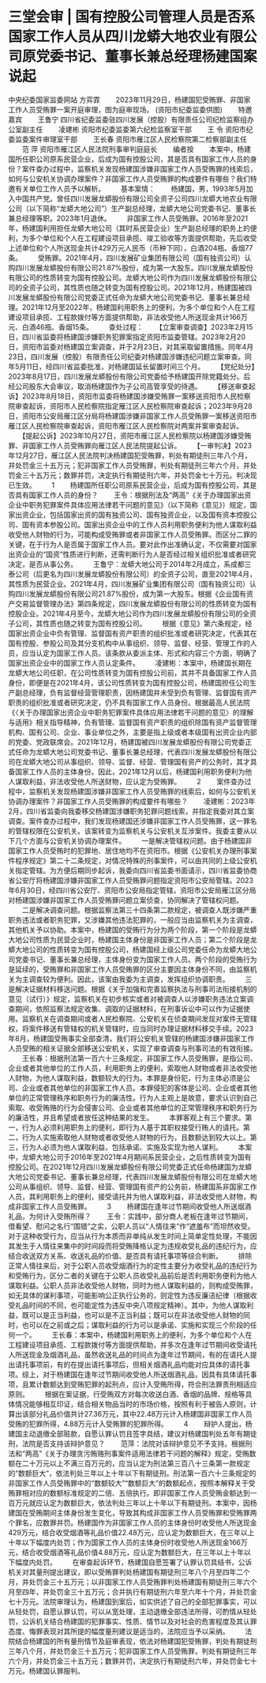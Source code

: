 # 三堂会审 | 国有控股公司管理人员是否系国家工作人员从四川龙蟒大地农业有限公司原党委书记、董事长兼总经理杨建国案说起

中央纪委国家监委网站 方弈霏
　　2023年11月29日，杨建国犯受贿罪、非国家工作人员受贿罪一案开庭审理，图为庭审现场。 (资阳市纪委监委供图)
　　特邀嘉宾
　　王鲁宁 四川省纪委监委驻四川发展（控股）有限责任公司纪检监察组办公室副主任
　　凌建彬 资阳市纪委监委第六纪检监察室干部
　　王 令 资阳市纪委监委案件审理室干部
　　王长春 资阳市雁江区人民检察院第二检察部副主任
　　范 萍 资阳市雁江区人民法院刑事审判庭庭长
　　编者按
　　本案中，杨建国所任职公司原系民营企业，后成为国有控股公司，其是否具有国家工作人员的身份？案件查办过程中，监察机关发现杨建国涉嫌非国家工作人员受贿罪的线索后，如何与公安机关协调办理案件？非国家工作人员受贿罪的构成要件有哪些？我们特邀有关单位工作人员予以解析。
　　基本案情：
　　杨建国，男，1993年5月加入中国共产党。曾任四川发展龙蟒股份有限公司全资子公司四川龙蟒大地农业有限公司（以下简称“龙蟒大地公司”）生产副总经理，龙蟒大地公司党委书记、董事长兼总经理等职。2023年1月退休。
　　非国家工作人员受贿罪。2016年至2021年，杨建国利用担任龙蟒大地公司（其时系民营企业）生产副总经理的职务上的便利，为多个单位和个人在工程建设项目承揽、竣工验收等方面提供帮助，先后收受上述单位和个人所送现金共计429万元人民币（币种下同），白酒204瓶、香烟77条。
　　受贿罪。2021年4月，四川发展矿业集团有限公司（国有独资公司）认购四川发展龙蟒股份有限公司21.87%股份，成为第一大股东。四川发展龙蟒股份有限公司的性质转变为国有控股公司。龙蟒大地公司作为四川发展龙蟒股份有限公司的全资子公司，其性质也随之转变为国有控股公司。2021年12月，杨建国被四川发展龙蟒股份有限公司党委正式任命为龙蟒大地公司党委书记、董事长兼总经理。2021年12月至2022年，杨建国利用职务上的便利，为多个单位和个人在工程建设项目承揽、工程款拨付等方面提供帮助，非法收受他人所送现金共计166万元、白酒46瓶、香烟15条。
　　查处过程：
　　【立案审查调查】2023年2月15日，四川省监委将杨建国涉嫌职务犯罪案指定资阳市监委管辖。2023年2月20日，资阳市监委对杨建国立案调查，并于2月23日，对其采取留置措施。同年4月23日，四川发展（控股）有限责任公司纪委对杨建国涉嫌违纪问题立案审查。同年5月11日，经四川省监委批准，对杨建国延长留置时间三个月。
　　【党纪处分】2023年8月17日，四川发展龙蟒股份有限公司党委给予杨建国开除党籍处分。后经公司股东大会审议，取消杨建国作为子公司高管享受的待遇。
　　【移送审查起诉】2023年8月18日，资阳市监委将杨建国涉嫌受贿罪一案移送资阳市人民检察院审查起诉，资阳市人民检察院指定雁江区人民检察院审查起诉；2023年9月28日，资阳市公安局雁江区分局将杨建国涉嫌非国家工作人员受贿罪一案移送资阳市雁江区人民检察院审查起诉，资阳市雁江区人民检察院对两案并案审查起诉。
　　【提起公诉】2023年10月27日，资阳市雁江区人民检察院以杨建国涉嫌受贿罪、非国家工作人员受贿罪向雁江区人民法院提起公诉。
　　【一审判决】2023年12月27日，雁江区人民法院判决杨建国犯受贿罪，判处有期徒刑三年八个月，并处罚金三十五万元；犯非国家工作人员受贿罪，判处有期徒刑三年六个月，并处罚金三十五万元；数罪并罚，决定执行有期徒刑六年，并处罚金七十万元。判决现已生效。
　　1
　　杨建国所任职公司原系民营企业，后成为国有控股公司，其是否具有国家工作人员的身份？
　　王令：根据刑法及“两高”《关于办理国家出资企业中职务犯罪案件具体应用法律若干问题的意见》（以下简称《意见》）规定，国家出资企业，包括国家出资的国有独资公司、国有独资企业，以及国有资本控股公司、国有资本参股公司。国家出资企业中的工作人员利用职务便利为他人谋取利益收受他人财物的行为，可能构成受贿罪或者非国家工作人员受贿罪。而区分二罪的关键，在于行为人是否属于国家工作人员。要对此作出准确认定，不仅需要对国家出资企业的“国资”性质进行判断，还需判断行为人是否经过相关组织批准或者研究决定，是否从事公务。
　　王鲁宁：龙蟒大地公司于2014年2月成立，系成都三泰公司（后更名为四川发展龙蟒股份有限公司）的全资子公司，直至2021年4月，其性质为民营企业。2021年4月，四川发展矿业集团有限公司（国有独资公司）认购四川发展龙蟒股份有限公司21.87%股份，成为第一大股东。根据《企业国有资产交易监督管理办法》第四条规定，四川发展龙蟒股份有限公司的性质转变为国有控股企业。2021年4月至今，龙蟒大地公司作为四川发展龙蟒股份有限公司的全资子公司，其性质也随之转变为国有控股公司。
　　根据《意见》第六条规定，经国家出资企业中负有管理、监督国有资产职责的组织批准或者研究决定，代表其在国有控股、参股公司及其分支机构中从事组织、领导、监督、经营、管理工作的人员，应当认定为国家工作人员。该条款从委派主体、形式和内容三个方面，明确了国家出资企业中的国家工作人员认定条件。
　　凌建彬：本案中，杨建国长期在龙蟒大地公司任职，在公司性质转变为国有控股公司前，其并不具备国家工作人员身份，即便是在2021年4月，该公司性质转变为国有控股公司，杨建国担任公司生产副总经理，负有监督经营管理职责，因杨建国并未受到负有管理、监督国有资产职责的组织批准或者研究决定，仍不具有国家工作人员身份。根据最高人民法院《〈关于办理国家出资企业中职务犯罪案件具体应用法律若干问题的意见〉的理解与适用》相关指导精神，负有管理、监督国有资产职责的组织除国有资产监督管理机构、国有公司、企业、事业单位之外，主要是指上级或者本级国有出资企业内部的党委、党政联席会。2021年12月，杨建国被四川发展龙蟒股份有限公司党委正式任命为龙蟒大地公司党委书记、董事长兼总经理，代表四川发展龙蟒股份有限公司在龙蟒大地公司从事组织、领导、监督、经营、管理国有资产的公务时，其才具备国家工作人员的主体身份。因此，2021年12月以后，杨建国利用职务便利为他人谋取利益，非法收受他人所送财物，应认定为受贿罪。
　　2
　　案件查办过程中，监察机关发现杨建国涉嫌非国家工作人员受贿罪的线索后，如何与公安机关协调办理案件？非国家工作人员受贿罪的构成要件有哪些？
　　凌建彬：2023年2月，四川省监委向我委移交杨建国涉嫌职务犯罪问题线索，并指定我委对其立案调查。案件查办过程中，我们发现杨建国还涉嫌非国家工作人员受贿罪，这一罪名的管辖权限在公安机关。该案转变为监察机关与公安机关互涉案件。我委主要从以下几个方面与公安机关协调办理案件。
　　一是解决管辖权问题。由于杨建国非国家工作人员受贿时的犯罪地、居住地均不在资阳市。根据《公安机关办理刑事案件程序规定》第二十二条规定，对情况特殊的刑事案件，可以由共同的上级公安机关指定管辖。为方便后期同步起诉，我委向四川省监委书面请示，四川省监委协商省公安厅将杨建国涉嫌非国家工作人员受贿罪问题指定资阳市公安局管辖。2023年6月30日，经四川省公安厅、资阳市公安局指定管辖，资阳市公安局雁江区分局对杨建国涉嫌非国家工作人员受贿罪问题立案侦查，协同解决了管辖权问题。
　　二是解决调查问题。根据监察法第三十四条第二款规定，被调查人既涉嫌严重职务违法或者职务犯罪，又涉嫌其他违法犯罪的，一般应当由监察机关为主调查，其他机关予以协助。本案中，杨建国的受贿行为分为两个阶段，第一个阶段是龙蟒大地公司性质为民营企业时，杨建国主体身份是非国家工作人员；第二个阶段是龙蟒大地公司的性质转变为国有控股公司，杨建国经上级公司党委任命为龙蟒大地公司党委书记、董事长兼总经理，主体身份变为国家工作人员。两个阶段的受贿行为是延续的，受贿罪和非国家工作人员受贿罪的区分主要因主体身份不同，由监察机关为主调查较为便利。因此，该案由我委为主调查，发挥组织协调职责。
　　三是解决证据材料移送问题。根据《关于加强和完善监察执法与刑事司法衔接机制的意见（试行）》规定，监察机关在初步核实或者对被调查人以涉嫌职务违法立案调查期间，依照监察法规定收集、调取的证据材料，在刑事诉讼中可以作为证据使用。监察机关在调查期间或者人民检察院、公安机关在侦查期间发现对案件无管辖权，将案件移送有管辖权的机关管辖时，应当同时办理证据材料移交手续。2023年8月，杨建国受贿事实全部查清，我们将公安机关管辖的杨建国涉嫌非国家工作人员受贿的相关证据全部移送公安机关，实现了审查调查与刑事司法的有效衔接。
　　王长春：根据刑法第一百六十三条规定，非国家工作人员受贿罪，是指公司、企业或者其他单位的工作人员，利用职务上的便利，索取他人财物或者非法收受他人财物，为他人谋取利益，数额较大的行为。本罪是身份犯，行为主体必须是公司、企业或者其他单位的非国家工作人员。本罪侵犯的客体是公司、企业或者其他单位的正常管理秩序和职务行为的廉洁性。行为人主观上是故意，要求认识到自己索取、收受贿赂的行为会侵害公司、企业或者其他单位的正常管理秩序和职务行为的廉洁性，并且希望或者放任这种结果的发生。
　　本罪客观上有三个要求。第一，行为人必须利用职务上的便利，即行为人基于其职权接受行贿人的请托。第二，行为人实施索取他人财物或者收受他人财物的行为，且数额达到较大以上。第三，行为人必须为他人谋取利益，包括承诺、实施及实现为他人谋利。
　　本案中，龙蟒大地公司于2016年至2021年4月期间系民营企业，之后性质转变为国有控股公司。在2021年12月四川发展龙蟒股份有限公司党委正式任命杨建国为龙蟒大地公司党委书记、董事长兼总经理，代表四川发展龙蟒股份有限公司在龙蟒大地公司从事组织、领导、监督、经营、管理国有资产的公务前，杨建国系非国家工作人员，其利用职务上的便利，接受请托并为他人谋取利益，非法收受他人财物，构成非国家工作人员受贿罪。
　　3
　　杨建国在逢年过节期间收受他人所送烟酒礼品，为何计入受贿所得？
　　王令：实践中，部分商人老板在逢年过节期间，借看望、慰问之名行“围猎”之实，公职人员以“人情往来”作“遮羞布”而坦然收受。对于这种收受行为，应当从行为本质而非单纯从发生时间上简单定性处理，不能因其发生于人情往来集中的时间段而将受贿降格认定为违规收受礼品的违纪行为，应结合收送双方关系、收送礼品的价值、是否具有请托事项等综合判断。
　　排除正常人情往来后，对于公职人员收受烟酒行为的定性主要分为收受礼品的违纪行为和受贿行为，区分二者的关键在于公职人员收受礼品前后是否利用职务便利为他人谋取利益。公职人员非法收受他人财物，同时为他人谋取利益的，则构成受贿罪，如无具体的谋利事项，可能影响公正执行公务的，则定性为违反廉洁纪律（根据收受礼品时间的不同，也可能定性为违反中央八项规定精神）。其中，为他人谋取利益，既可以是正当利益，也可以是不正当利益；既可以在非法收受他人财物的同时，也可以在之前或之后；谋取利益的行为可以是承诺、实施和实现三个阶段的任何一个。
　　王长春：本案中，杨建国利用职务上的便利，为多个单位和个人在工程建设项目承揽、工程款拨付等方面提供帮助，并多次在逢年过节期间收受请托人所送现金及烟酒礼品，虽然收送礼品的时间点为逢年过节期间，有的在请托人提出请托事项前，有的在提出请托事项后，但相关烟酒礼品均能对应具体的请托事项。综上，对于杨建国在逢年过节期间收受他人所送烟酒礼品，因具有具体请托事项，且累计数额达到受贿犯罪的起刑点，应计入受贿所得，符合刑法罪责刑相适应原则。
　　根据在案证据，行受贿双方对每次收送白酒、香烟的品牌、规格等具体情况能够相互印证，结合相关物品当时的市场价格，按照有利于被告人原则，计算出该部分礼品价值共计27.36万元，其中22.48万元计入杨建国非国家工作人员受贿的犯罪所得，4.88万元计入受贿罪的犯罪所得。
　　4
　　辩护人提出，杨建国主动退缴全部赃款，自愿认罪认罚且签字具结，建议对杨建国判处五年有期徒刑，法院是否支持该辩护意见？
　　范萍：法院对该辩护意见不予支持。根据刑法和“两高”《关于办理贪污贿赂刑事案件适用法律若干问题的解释》规定，受贿数额在二十万元以上不满三百万元的，应当认定为刑法第三百八十三条第一款规定的“数额巨大”，依法判处三年以上十年以下有期徒刑。刑法第一百六十三条规定的非国家工作人员受贿罪中的“数额较大”“数额巨大”的数额起点，按照本解释关于受贿罪相对应的数额标准规定的二倍、五倍执行。即非国家工作人员受贿金额达到一百万元就应认定为数额巨大，依法判处三年以上十年以下有期徒刑。本案中，因杨建国在受贿期间主体身份发生变化，导致其构成非国家工作人员受贿罪和受贿罪两个罪名，应数罪并罚。杨建国作为非国家工作人员的主体身份时收受他人所送现金429万元，结合收受烟酒等礼品价值22.48万元，应认定为数额巨大，在三年以上十年以下幅度内处罚；作为国家工作人员的主体身份时收受他人所送现金166万元，结合收受烟酒等礼品价值4.88万元，应认定为数额巨大，在三年以上十年以下幅度内处罚。
　　在审查起诉环节，杨建国自愿签署了认罪认罚具结书，公诉机关对其量刑提出建议，即以受贿罪判处杨建国有期徒刑三年八个月至四年二个月，并处罚金三十五万元；以非国家工作人员受贿罪判处杨建国有期徒刑三年六个月至四年，并处罚金三十五万元；合并执行有期徒刑六年至六年十个月，并处罚金七十万元。法院审理认为，杨建国到案后，如实供述了自己的全部犯罪事实，可以从轻处罚，自愿认罪认罚，可以从宽处理，主动退缴全部违法所得，可酌情从轻处罚，公诉机关结合杨建国的犯罪事实、性质、情节以及对社会的危害程度及其认罪态度、悔罪表现对其所提的幅度量刑建议是适当的，法院应当予以采纳。
　　法院结合杨建国的所有量刑情节及庭审表现，依法对杨建国犯受贿罪，判处有期徒刑三年八个月，并处罚金三十五万元；犯非国家工作人员受贿罪，判处有期徒刑三年六个月，并处罚金三十五万元；数罪并罚，决定执行有期徒刑六年，并处罚金七十万元。杨建国认罪服判。